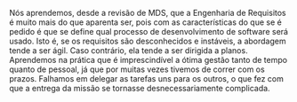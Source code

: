 
Nós aprendemos, desde a revisão de MDS, que a Engenharia de Requisitos
é muito mais do que aparenta ser, pois com as características do que se é
pedido é que se define qual processo de desenvolvimento de software será usado. Isto é, se os requisitos são desconhecidos e instáveis, a abordagem tende a ser ágil. Caso contrário, ela tende a ser dirigida a planos.
<br>
Aprendemos na prática que é imprescindível a ótima gestão tanto de tempo quanto
de pessoal, já que por muitas vezes tivemos de correr com os prazos. Falhamos em delegar as tarefas uns para os outros, o que fez com que a entrega da missão se tornasse desnecessariamente complicada.
